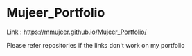 # Mujeer_Portfolio
Link : https://mmujeer.github.io/Mujeer_Portfolio/

Please refer repositories if the links don't work on my portfolio
